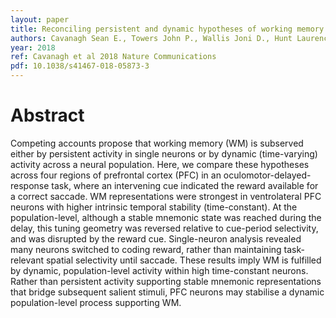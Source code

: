```yaml
---
layout: paper
title: Reconciling persistent and dynamic hypotheses of working memory coding in prefrontal cortex
authors: Cavanagh Sean E., Towers John P., Wallis Joni D., Hunt Laurence T., Kennerley Steven W.
year: 2018
ref: Cavanagh et al 2018 Nature Communications
pdf: 10.1038/s41467-018-05873-3
---
```


# Abstract

Competing accounts propose that working memory (WM) is subserved either by persistent
activity in single neurons or by dynamic (time-varying) activity across a neural population.
Here, we compare these hypotheses across four regions of prefrontal cortex (PFC) in an
oculomotor-delayed-response task, where an intervening cue indicated the reward available
for a correct saccade. WM representations were strongest in ventrolateral PFC neurons with
higher intrinsic temporal stability (time-constant). At the population-level, although a stable
mnemonic state was reached during the delay, this tuning geometry was reversed relative to
cue-period selectivity, and was disrupted by the reward cue. Single-neuron analysis revealed
many neurons switched to coding reward, rather than maintaining task-relevant spatial
selectivity until saccade. These results imply WM is fulfilled by dynamic, population-level
activity within high time-constant neurons. Rather than persistent activity supporting stable
mnemonic representations that bridge subsequent salient stimuli, PFC neurons may stabilise
a dynamic population-level process supporting WM.